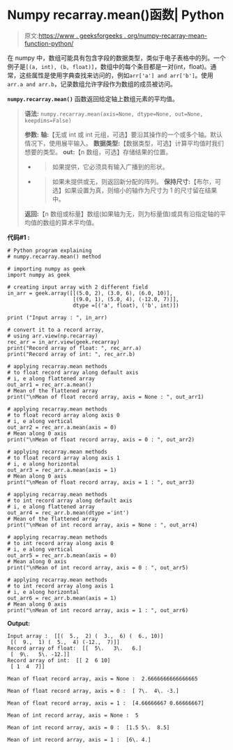 # Numpy recarray.mean()函数| Python

> 原文:[https://www . geeksforgeeks . org/numpy-recarray-mean-function-python/](https://www.geeksforgeeks.org/numpy-recarray-mean-function-python/)

在 numpy 中，数组可能具有包含字段的数据类型，类似于电子表格中的列。一个例子是`[(a, int), (b, float)]`，数组中的每个条目都是一对(int，float)。通常，这些属性是使用字典查找来访问的，例如`arr['a'] and arr['b']`。使用`arr.a and arr.b`，记录数组允许字段作为数组的成员被访问。

**`numpy.recarray.mean()`** 函数返回给定轴上数组元素的平均值。

> **语法:** `numpy.recarray.mean(axis=None, dtype=None, out=None, keepdims=False)`
> 
> **参数:**
> **轴:**【无或 int 或 int 元组，可选】要沿其操作的一个或多个轴。默认情况下，使用展平输入。
> **数据类型:**【数据类型，可选】计算平均值时我们想要的类型。
> **out:**【n 数组，可选】存储结果的位置。
> - >如果提供，它必须具有输入广播到的形状。
> - >如果未提供或无，则返回新分配的阵列。
> **保持尺寸:**【布尔，可选】如果设置为真，则缩小的轴作为尺寸为 1 的尺寸留在结果中。
> 
> **返回:**【n 数组或标量】数组(如果轴为无，则为标量值)或具有沿指定轴的平均值的数组的算术平均值。

**代码#1 :**

```
# Python program explaining
# numpy.recarray.mean() method 

# importing numpy as geek
import numpy as geek

# creating input array with 2 different field 
in_arr = geek.array([[(5.0, 2), (3.0, 6), (6.0, 10)],
                     [(9.0, 1), (5.0, 4), (-12.0, 7)]],
                     dtype =[('a', float), ('b', int)])

print ("Input array : ", in_arr)

# convert it to a record array,
# using arr.view(np.recarray)
rec_arr = in_arr.view(geek.recarray)
print("Record array of float: ", rec_arr.a)
print("Record array of int: ", rec_arr.b)

# applying recarray.mean methods
# to float record array along default axis 
# i, e along flattened array
out_arr1 = rec_arr.a.mean()
# Mean of the flattened array 
print("\nMean of float record array, axis = None : ", out_arr1) 

# applying recarray.mean methods
# to float record array along axis 0
# i, e along vertical
out_arr2 = rec_arr.a.mean(axis = 0)
# Mean along 0 axis
print("\nMean of float record array, axis = 0 : ", out_arr2)

# applying recarray.mean methods
# to float record array along axis 1
# i, e along horizontal
out_arr3 = rec_arr.a.mean(axis = 1)
# Mean along 0 axis
print("\nMean of float record array, axis = 1 : ", out_arr3)

# applying recarray.mean methods
# to int record array along default axis 
# i, e along flattened array
out_arr4 = rec_arr.b.mean(dtype ='int')
# Mean of the flattened array 
print("\nMean of int record array, axis = None : ", out_arr4) 

# applying recarray.mean methods
# to int record array along axis 0
# i, e along vertical
out_arr5 = rec_arr.b.mean(axis = 0)
# Mean along 0 axis
print("\nMean of int record array, axis = 0 : ", out_arr5)

# applying recarray.mean methods
# to int record array along axis 1
# i, e along horizontal
out_arr6 = rec_arr.b.mean(axis = 1)
# Mean along 0 axis
print("\nMean of int record array, axis = 1 : ", out_arr6)
```

**Output:**

```
Input array :  [[(  5.,  2) (  3.,  6) (  6., 10)]
 [(  9.,  1) (  5.,  4) (-12.,  7)]]
Record array of float:  [[  5\.   3\.   6.]
 [  9\.   5\. -12.]]
Record array of int:  [[ 2  6 10]
 [ 1  4  7]]

Mean of float record array, axis = None :  2.6666666666666665

Mean of float record array, axis = 0 :  [ 7\.  4\. -3.]

Mean of float record array, axis = 1 :  [4.66666667 0.66666667]

Mean of int record array, axis = None :  5

Mean of int record array, axis = 0 :  [1.5 5\.  8.5]

Mean of int record array, axis = 1 :  [6\. 4.]

```